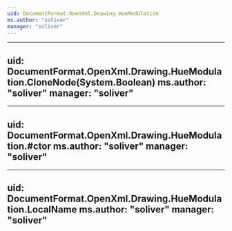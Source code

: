 ```yaml
---
uid: DocumentFormat.OpenXml.Drawing.HueModulation
ms.author: "soliver"
manager: "soliver"
---
```


---
uid: DocumentFormat.OpenXml.Drawing.HueModulation.CloneNode(System.Boolean)
ms.author: "soliver"
manager: "soliver"
---

---
uid: DocumentFormat.OpenXml.Drawing.HueModulation.#ctor
ms.author: "soliver"
manager: "soliver"
---

---
uid: DocumentFormat.OpenXml.Drawing.HueModulation.LocalName
ms.author: "soliver"
manager: "soliver"
---
